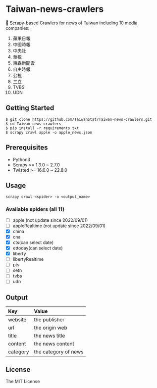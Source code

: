 # Taiwan-news-crawlers

🐞 [Scrapy](https://scrapy.org)-based Crawlers for news of Taiwan including 10 media companies:
1. 蘋果日報
2. 中國時報
3. 中央社
4. 華視
5. 東森新聞雲
6. 自由時報
7. 公視
8. 三立
9. TVBS
10. UDN


## Getting Started

```
$ git clone https://github.com/TaiwanStat/Taiwan-news-crawlers.git
$ cd Taiwan-news-crawlers
$ pip install -r requirements.txt
$ scrapy crawl apple -o apple_news.json
```

## Prerequisites

- Python3
- Scrapy >= 1.3.0 ~ 2.7.0
- Twisted >= 16.6.0 ~ 22.8.0

## Usage
```scrapy crawl <spider> -o <output_name>```

### Available spiders (all 11)
- [ ] apple (not update since 2022/09/01)
- [ ] appleRealtime (not update since 2022/09/01)
- [X] china
- [X] cna
- [X] cts(can select date)
- [X] ettoday(can select date)
- [X] liberty
- [ ] libertyRealtime
- [ ] pts
- [ ] setn
- [ ] tvbs
- [ ] udn

## Output
| Key | Value |
| :---      |          :--- |
| website   | the publisher|
| url       | the origin web|
| title     | the news title|
| content   | the news content      |
| category  | the category of news |

## License
The MIT License

